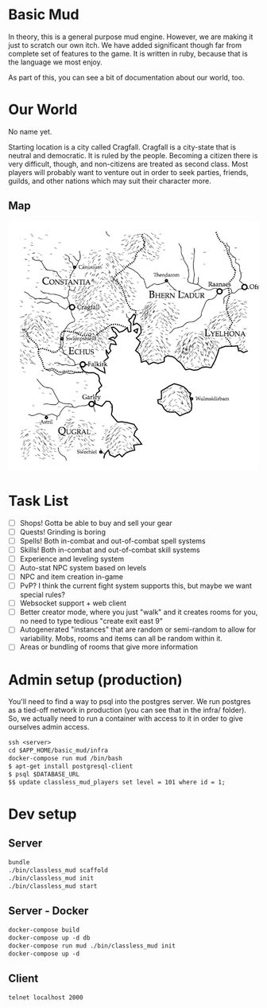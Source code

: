 # Basic Mud

In theory, this is a general purpose mud engine. However, we are making it
just to scratch our own itch. We have added significant though far from
complete set of features to the game. It is written in ruby, because that
is the language we most enjoy.

As part of this, you can see a bit of documentation about our world, too.

# Our World

No name yet.

Starting location is a city called Cragfall. Cragfall is a city-state that
is neutral and democratic. It is ruled by the people. Becoming a citizen
there is very difficult, though, and non-citizens are treated as second
class. Most players will probably want to venture out in order to seek
parties, friends, guilds, and other nations which may suit their character
more.

## Map

![Map of Our World](docs/map.png)

# Task List

- [ ] Shops! Gotta be able to buy and sell your gear
- [ ] Quests! Grinding is boring
- [ ] Spells! Both in-combat and out-of-combat spell systems
- [ ] Skills! Both in-combat and out-of-combat skill systems
- [ ] Experience and leveling system
- [ ] Auto-stat NPC system based on levels
- [ ] NPC and item creation in-game
- [ ] PvP? I think the current fight system supports this, but maybe we want special rules?
- [ ] Websocket support + web client
- [ ] Better creator mode, where you just "walk" and it creates rooms for you, no need to type tedious "create exit east 9"
- [ ] Autogenerated "instances" that are random or semi-random to allow for variability. Mobs, rooms and items can all be random within it.
- [ ] Areas or bundling of rooms that give more information

# Admin setup (production)

You'll need to find a way to psql into the postgres server. We run postgres
as a tied-off network in production (you can see that in the infra/ folder).
So, we actually need to run a container with access to it in order to give
ourselves admin access.

    ssh <server>
    cd $APP_HOME/basic_mud/infra
    docker-compose run mud /bin/bash
    $ apt-get install postgresql-client
    $ psql $DATABASE_URL
    $$ update classless_mud_players set level = 101 where id = 1;

# Dev setup

## Server

    bundle
    ./bin/classless_mud scaffold
    ./bin/classless_mud init
    ./bin/classless_mud start

## Server - Docker

    docker-compose build
    docker-compose up -d db
    docker-compose run mud ./bin/classless_mud init
    docker-compose up -d

## Client

    telnet localhost 2000
